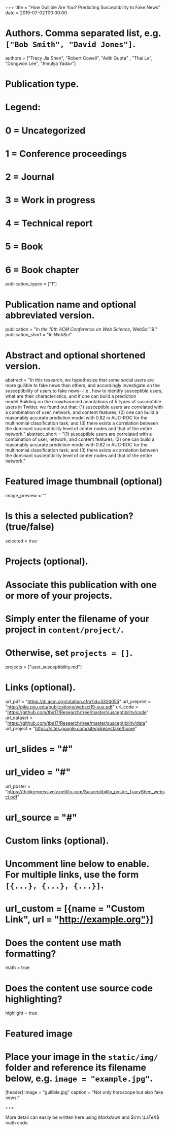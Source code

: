 +++
title = "How Gullible Are You? Predicting Susceptibility to Fake News"
date = 2019-07-02T00:00:00

# Authors. Comma separated list, e.g. `["Bob Smith", "David Jones"]`.
authors = ["Tracy Jia Shen", "Robert Cowell", "Aditi Gupta" , "Thai Le", "Dongwon Lee", "Amulya Yadav"]

# Publication type.
# Legend:
# 0 = Uncategorized
# 1 = Conference proceedings
# 2 = Journal
# 3 = Work in progress
# 4 = Technical report
# 5 = Book
# 6 = Book chapter
publication_types = ["1"]

# Publication name and optional abbreviated version.
publication = "In *the 10th ACM Conference on Web Science*, WebSci'19."
publication_short = "In *WebSci*"

# Abstract and optional shortened version.
abstract = "In this research, we hypothesize that some social users are more gullible to fake news than others, and accordingly investigate on the susceptibility of users to fake news--i.e., how to identify susceptible users, what are their characteristics, and if one can build a prediction model.Building on the crowdsourced annotations of 5 types of susceptible users in Twitter, we found out that: (1) susceptible users are  correlated with a combination of user, network, and content features; (2) one can build a reasonably accurate prediction model with 0.82 in AUC-ROC for the multinomial classification task; and (3) there exists a correlation between the dominant susceptibility level of center nodes and that of the entire network."
abstract_short = "(1) susceptible users are  correlated with a combination of user, network, and content features; (2) one can build a reasonably accurate prediction model with 0.82 in AUC-ROC for the multinomial classification task; and (3) there exists a correlation between the dominant susceptibility level of center nodes and that of the entire network."

# Featured image thumbnail (optional)
image_preview = ""

# Is this a selected publication? (true/false)
selected = true

# Projects (optional).
#   Associate this publication with one or more of your projects.
#   Simply enter the filename of your project in `content/project/`.
#   Otherwise, set `projects = []`.
projects = ["user_susceptibility.md"]

# Links (optional).
url_pdf = "https://dl.acm.org/citation.cfm?id=3326055"
url_preprint = "http://pike.psu.edu/publications/websci19-sus.pdf"
url_code = "https://github.com/tbs17/Research/tree/master/susceptibility/code"
url_dataset = "https://github.com/tbs17/Research/tree/master/susceptibility/data"
url_project = "https://sites.google.com/site/pikesysfake/home"
# url_slides = "#"
# url_video = "#"
url_poster = "https://thinkregressively.netlify.com/Susceptibility_poster_TracyShen_websci.pdf"
# url_source = "#"

# Custom links (optional).
#   Uncomment line below to enable. For multiple links, use the form `[{...}, {...}, {...}]`.
# url_custom = [{name = "Custom Link", url = "http://example.org"}]

# Does the content use math formatting?
math = true

# Does the content use source code highlighting?
highlight = true

# Featured image
# Place your image in the `static/img/` folder and reference its filename below, e.g. `image = "example.jpg"`.
[header]
image = "gullible.jpg"
caption = "Not only horoscope but also fake news!"

+++

More detail can easily be written here using *Markdown* and $\rm \LaTeX$ math code.
